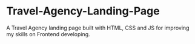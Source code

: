 # Travel-Agency-Landing-Page
A Travel Agency landing page built with HTML, CSS and JS for improving my skills on Frontend developing. 
